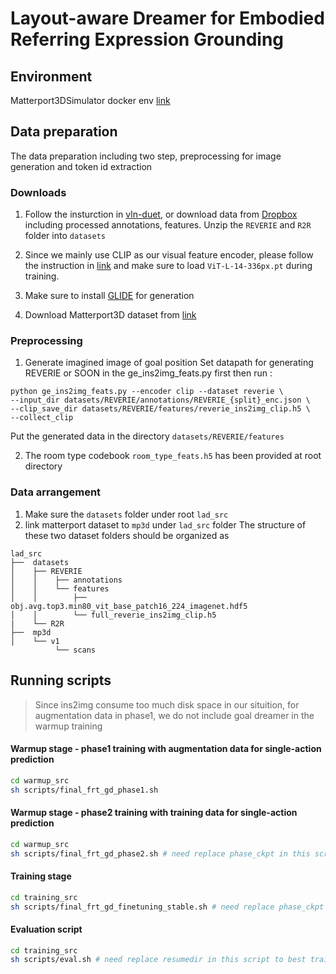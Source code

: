 # Layout-aware Dreamer for Embodied Referring Expression Grounding


## Environment
Matterport3DSimulator docker env [link](https://github.com/peteanderson80/Matterport3DSimulator)

## Data preparation
The data preparation including two step, preprocessing for image generation and token id extraction

### Downloads
1. Follow the insturction in [vln-duet](https://github.com/cshizhe/VLN-DUET), or download data from [Dropbox](https://www.dropbox.com/sh/u3lhng7t2gq36td/AABAIdFnJxhhCg2ItpAhMtUBa?dl=0) including processed annotations, features. Unzip the ```REVERIE``` and ```R2R``` folder into ```datasets```

2. Since we mainly use CLIP as our visual feature encoder, please follow the instruction in [link](https://github.com/openai/CLIP) and make sure to load ```ViT-L-14-336px.pt``` during training.
3. Make sure to install [GLIDE](https://github.com/openai/glide-text2im) for generation 
4. Download Matterport3D dataset from [link](https://niessner.github.io/Matterport/)


### Preprocessing
1. Generate imagined image of goal position 
Set datapath for generating REVERIE or SOON in the ge_ins2img_feats.py first 
then run : 
```
python ge_ins2img_feats.py --encoder clip --dataset reverie \
--input_dir datasets/REVERIE/annotations/REVERIE_{split}_enc.json \
--clip_save_dir datasets/REVERIE/features/reverie_ins2img_clip.h5 \
--collect_clip
```
Put the generated data in the directory ```datasets/REVERIE/features```

2. The room type codebook ```room_type_feats.h5``` has been provided at root directory

### Data arrangement
1. Make sure the ```datasets``` folder under root ```lad_src```
2. link matterport dataset to ```mp3d``` under ```lad_src``` folder
The structure  of these two dataset folders should be organized as
```
lad_src
├──  datasets
│    ├── REVERIE
│    │    ├── annotations
│    │    └── features
│    │        ├── obj.avg.top3.min80_vit_base_patch16_224_imagenet.hdf5 
│    │        └── full_reverie_ins2img_clip.h5
|    └── R2R
├──  mp3d
│    └── v1
          └── scans
```

## Running scripts

> Since ins2img consume too much disk space in our situition, for augmentation data in phase1, we do not include goal dreamer in the warmup training

#### Warmup stage - phase1 training with augmentation data for single-action prediction
```bash 
cd warmup_src
sh scripts/final_frt_gd_phase1.sh
```

#### Warmup stage - phase2 training with training data for single-action prediction
```bash 
cd warmup_src
sh scripts/final_frt_gd_phase2.sh # need replace phase_ckpt in this script by best phase1 results
```

#### Training stage
```bash 
cd training_src
sh scripts/final_frt_gd_finetuning_stable.sh # need replace phase_ckpt in this script by best phase1 results
```

#### Evaluation script
```bash 
cd training_src
sh scripts/eval.sh # need replace resumedir in this script to best training result obtained above
```
